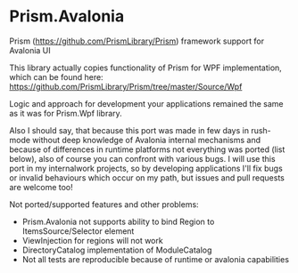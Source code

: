 # Prism.Avalonia
Prism (https://github.com/PrismLibrary/Prism) framework support for Avalonia UI

This library actually copies functionality of Prism for WPF implementation, which can be found here:
https://github.com/PrismLibrary/Prism/tree/master/Source/Wpf
  
Logic and approach for development your applications remained the same as it was for Prism.Wpf library. 

Also I should say, that because this port was made in few days in rush-mode without deep knowledge
of Avalonia internal mechanisms and because of differences in runtime platforms not everything was 
ported (list below), also of course you can confront with various bugs. 
I will use this port in my internalwork projects, so by developing applications I'll fix bugs 
or invalid behaviours which occur on my path, but issues and pull requests are welcome too!

Not ported/supported features and other problems:
- Prism.Avalonia not supports ability to bind Region to ItemsSource/Selector element
- ViewInjection for regions will not work
- DirectoryCatalog implementation of ModuleCatalog
- Not all tests are reproducible because of runtime or avalonia capabilities
